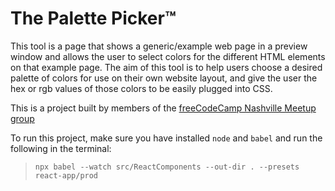 ﻿# The Palette Picker™
 
This tool is a page that shows a generic/example web page in a preview window and allows the user to select colors for the different HTML elements on that example page. The aim of this tool is to help users choose a desired palette of colors for use on their own website layout, and give the user the hex or rgb values of those colors to be easily plugged into CSS.
 
This is a project built by members of the [freeCodeCamp Nashville Meetup group](https://www.meetup.com/freeCodeCamp-Nashville/)

To run this project, make sure you have installed `node` and `babel` and run the following in the terminal:
> `npx babel --watch src/ReactComponents --out-dir . --presets react-app/prod`
